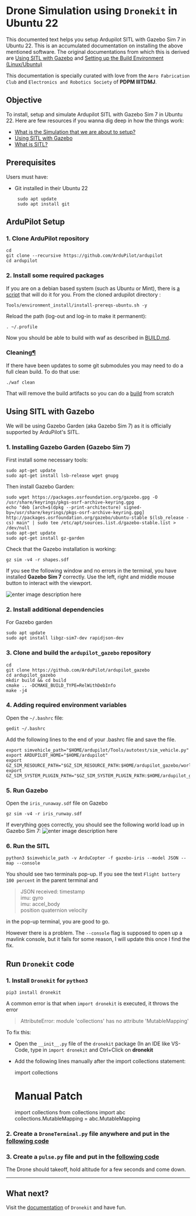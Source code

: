 
# Drone Simulation using `Dronekit` in Ubuntu 22



This documented text helps you setup Ardupilot SITL with Gazebo Sim 7 in Ubuntu 22. This is an accumulated documentation on installing the above mentioned software. The original documentations from which this is derived are [Using SITL with Gazebo](https://ardupilot.org/dev/docs/sitl-with-gazebo.html) and [Setting up the Build Environment (Linux/Ubuntu)](https://ardupilot.org/dev/docs/building-setup-linux.html#setting-up-the-build-environment-linux-ubuntu "Link to this heading")

This documentation is specially curated with love from the `Aero Fabrication Club` and `Electronics and Robotics Society` of **PDPM IIITDMJ**.

## Objective
To install, setup and simulate Ardupilot SITL with Gazebo Sim 7 in Ubuntu 22.
Here are few resources if you wanna dig deep in how the things work:
- [What is the Simulation that we are about to setup?](https://ardupilot.org/dev/docs/simulation-2.html#simulation "Link to this heading")
- [Using SITL with Gazebo](https://ardupilot.org/dev/docs/sitl-with-gazebo.html#using-sitl-with-gazebo "Link to this heading")
- [What is SITL?](https://ardupilot.org/dev/docs/sitl-simulator-software-in-the-loop.html)


## Prerequisites
Users must have:
 - Git installed in their Ubuntu 22
 
		sudo apt update
		sudo apt install git
    
## ArduPilot Setup

### 1. Clone ArduPilot repository
    cd
    git clone --recursive https://github.com/ArduPilot/ardupilot
    cd ardupilot

### 2. Install some required packages
If you are on a debian based system (such as Ubuntu or Mint), there is [a script](https://github.com/ArduPilot/ardupilot/blob/master/Tools/environment_install/install-prereqs-ubuntu.sh) that will do it for you. From the cloned ardupilot directory :

	Tools/environment_install/install-prereqs-ubuntu.sh -y

Reload the path (log-out and log-in to make it permanent):

	. ~/.profile

Now you should be able to build with waf as described in [BUILD.md](https://github.com/ArduPilot/ardupilot/blob/master/BUILD.md).

### Cleaning[¶](https://ardupilot.org/dev/docs/building-setup-linux.html#cleaning "Link to this heading")

If there have been updates to some git submodules you may need to do a full clean build. To do that use:

	./waf clean

That will remove the build artifacts so you can do a [build](https://github.com/ArduPilot/ardupilot/blob/master/BUILD.md) from scratch

## Using SITL with Gazebo
We will be using Gazebo Garden (aka Gazebo Sim 7) as it is officially supported by ArduPilot's SITL.

### 1. Installing Gazebo Garden (Gazebo Sim 7)
First install some necessary tools:

    sudo apt-get update
    sudo apt-get install lsb-release wget gnupg

Then install Gazebo Garden:

    sudo wget https://packages.osrfoundation.org/gazebo.gpg -O /usr/share/keyrings/pkgs-osrf-archive-keyring.gpg
    echo "deb [arch=$(dpkg --print-architecture) signed-by=/usr/share/keyrings/pkgs-osrf-archive-keyring.gpg] http://packages.osrfoundation.org/gazebo/ubuntu-stable $(lsb_release -cs) main" | sudo tee /etc/apt/sources.list.d/gazebo-stable.list > /dev/null
    sudo apt-get update
    sudo apt-get install gz-garden

Check that the Gazebo installation is working:
  
	gz sim -v4 -r shapes.sdf

If you see the following window and no errors in the terminal, you have installed **Gazebo Sim 7** correctly. Use the left, right and middle mouse button to interact with the viewport.

![enter image description here](https://api.gazebosim.org/1.0/images/harmonic/tutorials/gui/shapes.png)
### 2. Install additional dependencies
For Gazebo garden
	
	sudo apt update
	sudo apt install libgz-sim7-dev rapidjson-dev

### 3. Clone and build the `ardupilot_gazebo` repository

    cd
    git clone https://github.com/ArduPilot/ardupilot_gazebo
    cd ardupilot_gazebo
    mkdir build && cd build
    cmake .. -DCMAKE_BUILD_TYPE=RelWithDebInfo
    make -j4

### 4. Adding required environment variables
Open the `~/.bashrc` file:
	
	gedit ~/.bashrc
Add the following lines to the end of your .bashrc file and save the file.

	export simvehicle_path="$HOME/ardupilot/Tools/autotest/sim_vehicle.py"
	export ARDUPILOT_HOME="$HOME/ardupilot"
	export GZ_SIM_RESOURCE_PATH="$GZ_SIM_RESOURCE_PATH:$HOME/ardupilot_gazebo/worlds:$HOME/ardupilot_gazebo/models
	export GZ_SIM_SYSTEM_PLUGIN_PATH="$GZ_SIM_SYSTEM_PLUGIN_PATH:$HOME/ardupilot_gazebo/build" 

### 5. Run Gazebo
Open the `iris_runaway.sdf` file on Gazebo

	gz sim -v4 -r iris_runway.sdf

If everything goes correctly, you should see the following world load up in Gazebo Sim 7:
![enter image description here](https://github.com/B6Infinity/dronekit-in-ubuntu22/blob/main/image.png?raw=true) 


### 6. Run the SITL

	python3 $simvehicle_path -v ArduCopter -f gazebo-iris --model JSON --map --console

You should see two terminals pop-up. If you see the text `Flight battery 100 percent` in the parent terminal and

> JSON received: 	timestamp 	
> imu: gyro 	
> imu: accel_body 	
> position
> quaternion
> velocity

in the pop-up terminal, you are good to go.

However there is a problem. The `--console` flag is supposed to open up a mavlink console, but it fails for some reason, I will update this once I find the fix.

## Run `Dronekit` code

### 1. Install `Dronekit` for `python3`

	pip3 install dronekit

A common error is that when `import dronekit` is executed, it throws the error

> AttributeError: module 'collections' has no attribute 'MutableMapping'

To fix this:
- Open the `__init__.py` file of the `dronekit` package (In an IDE like VS-Code, type in `import dronekit` and Ctrl+Click on **dronekit**
- Add the following lines manually after the import collections statement:
	
	import collections
	
	# Manual Patch
	import collections
	from collections import abc
	collections.MutableMapping = abc.MutableMapping


### 2. Create a `DroneTerminal.py` file anywhere and put in the [following code](https://github.com/B6Infinity/dronekit-in-ubuntu22/blob/main/DroneTerminal.py)

### 3. Create a `pulse.py` file and put in the [following code](https://github.com/B6Infinity/dronekit-in-ubuntu22/blob/main/pulse.py)

The Drone should takeoff, hold altitude for a few seconds and come down.

-----------------

## What next?

Visit the [documentation](https://dronekit-python.readthedocs.io/en/latest/) of `Dronekit` and have fun.

